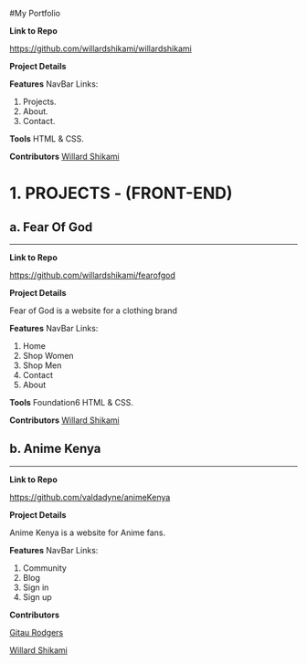 #My Portfolio

**Link to Repo**

https://github.com/willardshikami/willardshikami

**Project Details**

**Features**
NavBar Links: 
 1. Projects.
 2. About.
 3. Contact.

**Tools**
HTML & CSS.

**Contributors**
[Willard Shikami](https://github.com/willardshikami)


# 1. PROJECTS - (FRONT-END)

## a. Fear Of God
_________________

**Link to Repo**

https://github.com/willardshikami/fearofgod

**Project Details**

Fear of God is a website for a clothing brand

**Features**
NavBar Links: 
 1. Home 
 2. Shop Women
 3. Shop Men
 4. Contact
 5. About

**Tools**
Foundation6 HTML & CSS.

**Contributors**
[Willard Shikami](https://github.com/willardshikami) 



## b. Anime Kenya
_________________

**Link to Repo**

https://github.com/valdadyne/animeKenya

**Project Details**

Anime Kenya is a website for Anime fans.

**Features**
NavBar Links: 
 1. Community
 2. Blog
 3. Sign in
 4. Sign up 

**Contributors**

[Gitau Rodgers](https://github.com/valdadyne)

[Willard Shikami](https://github.com/willardshikami) 


 
